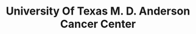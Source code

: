 ---
layout: repo
title: "University Of Texas M. D. Anderson Cancer Center"
id: 16964
permalink: repos/16964/
---